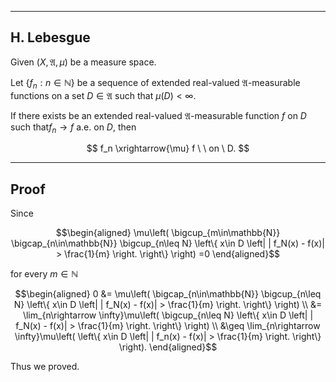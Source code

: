 
---
H. Lebesgue
---

Given $(X, \mathfrak{A}, \mu)$ be a measure space.

Let $\{f_n: n \in \mathbb{N}\}$ be a sequence of extended real-valued $\mathfrak{A}$-measurable functions on a set $D\in\mathfrak{A}$ such that $\mu(D)<\infty$.

If there exists be an extended real-valued $\mathfrak{A}$-measurable function $f$ on $D$ such that$f_n \rightarrow f$ a.e. on $D$, then

$$
f_n \xrightarrow{\mu} f \ \ on \ D.
$$

---
Proof
---

Since 

$$\begin{aligned}
\mu\left(
    \bigcup_{m\in\mathbb{N}}
    \bigcap_{n\in\mathbb{N}}
    \bigcup_{n\leq N}
    \left\{
        x\in D \left| | f_N(x) - f(x)| > \frac{1}{m} \right.
    \right\}
\right) =0 
\end{aligned}$$

for every $m\in\mathbb{N}$

$$\begin{aligned}
0 &=
\mu\left(
    \bigcap_{n\in\mathbb{N}}
    \bigcup_{n\leq N}
    \left\{
        x\in D \left| | f_N(x) - f(x)| > \frac{1}{m} \right.
    \right\}
\right) \\
&= \lim_{n\rightarrow \infty}\mu\left(
    \bigcup_{n\leq N}
    \left\{
        x\in D \left| | f_N(x) - f(x)| > \frac{1}{m} \right.
    \right\}
\right) \\
&\geq \lim_{n\rightarrow \infty}\mu\left(
    \left\{
        x\in D \left| | f_n(x) - f(x)| > \frac{1}{m} \right.
    \right\}
\right).
\end{aligned}$$

Thus we proved.